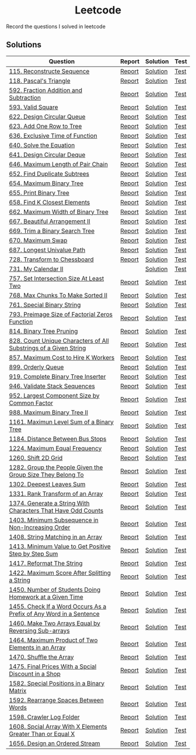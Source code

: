 <h1 align="center">
    Leetcode
</h1>
Record the questions I solved in leetcode

## Solutions

Question | Report | Solution | Test
---|---|---|---
[115. Reconstructe Sequence](https://github.com/summer666max/Leetcode/blob/main/information/115.md) | [Report](https://github.com/summer666max/Leetcode/blob/main/report/115.md) | [Solution](https://github.com/summer666max/Leetcode/blob/main/code/includes/115.hpp) | [Test](https://github.com/summer666max/Leetcode/blob/main/code/115-test.cpp)
[118. Pascal's Triangle](https://github.com/summer666max/Leetcode/blob/main/information/118.md) | [Report](https://github.com/summer666max/Leetcode/blob/main/report/118.md) | [Solution](https://github.com/summer666max/Leetcode/blob/main/code/includes/118.hpp) | [Test](https://github.com/summer666max/Leetcode/blob/main/code/118-test.cpp)
[592. Fraction Addition and Subtraction](https://github.com/summer666max/Leetcode/blob/main/information/592.md) | [Report](https://github.com/summer666max/Leetcode/blob/main/report/592.md) | [Solution](https://github.com/summer666max/Leetcode/blob/main/code/includes/592.hpp) | [Test](https://github.com/summer666max/Leetcode/blob/main/code/592-test.cpp)
[593. Valid Square](https://github.com/summer666max/Leetcode/blob/main/information/593.md) | [Report](https://github.com/summer666max/Leetcode/blob/main/report/593.md) | [Solution](https://github.com/summer666max/Leetcode/blob/main/code/includes/593.hpp) | [Test](https://github.com/summer666max/Leetcode/blob/main/code/593-test.cpp)
[622. Design Circular Queue](https://github.com/summer666max/Leetcode/blob/main/information/622.md) | [Report](https://github.com/summer666max/Leetcode/blob/main/report/622.md) | [Solution](https://github.com/summer666max/Leetcode/blob/main/code/includes/622.hpp) | [Test](https://github.com/summer666max/Leetcode/blob/main/code/622-test.cpp)
[623. Add One Row to Tree](https://github.com/summer666max/Leetcode/blob/main/information/623.md) | [Report](https://github.com/summer666max/Leetcode/blob/main/report/623.md) | [Solution](https://github.com/summer666max/Leetcode/blob/main/code/includes/623.hpp) | [Test](https://github.com/summer666max/Leetcode/blob/main/code/623-test.cpp)
[636. Exclusive Time of Function](https://github.com/summer666max/Leetcode/blob/main/information/636.md) | [Report](https://github.com/summer666max/Leetcode/blob/main/report/636.md) | [Solution](https://github.com/summer666max/Leetcode/blob/main/code/includes/636.hpp) | [Test](https://github.com/summer666max/Leetcode/blob/main/code/636-test.cpp)
[640. Solve the Equation](https://github.com/summer666max/Leetcode/blob/main/information/640.md) | [Report](https://github.com/summer666max/Leetcode/blob/main/report/640.md) | [Solution](https://github.com/summer666max/Leetcode/blob/main/code/includes/640.hpp) | [Test](https://github.com/summer666max/Leetcode/blob/main/code/640-test.cpp)
[641. Design Circular Deque](https://github.com/summer666max/Leetcode/blob/main/information/641.md) | [Report](https://github.com/summer666max/Leetcode/blob/main/report/641.md) | [Solution](https://github.com/summer666max/Leetcode/blob/main/code/includes/641.hpp) | [Test](https://github.com/summer666max/Leetcode/blob/main/code/641-test.cpp)
[646. Maximum Length of Pair Chain](https://github.com/summer666max/Leetcode/blob/main/information/646.md) | [Report](https://github.com/summer666max/Leetcode/blob/main/report/646.md) | [Solution](https://github.com/summer666max/Leetcode/blob/main/code/includes/646.hpp) | [Test](https://github.com/summer666max/Leetcode/blob/main/code/646-test.cpp)
[652. Find Duplicate Subtrees](https://github.com/summer666max/Leetcode/blob/main/information/652.md) | [Report](https://github.com/summer666max/Leetcode/blob/main/report/652.md) | [Solution](https://github.com/summer666max/Leetcode/blob/main/code/includes/652.hpp) | [Test](https://github.com/summer666max/Leetcode/blob/main/code/652-test.cpp)
[654. Maximum Binary Tree](https://github.com/summer666max/Leetcode/blob/main/information/654.md) | [Report](https://github.com/summer666max/Leetcode/blob/main/report/654.md) | [Solution](https://github.com/summer666max/Leetcode/blob/main/code/includes/654.hpp) | [Test](https://github.com/summer666max/Leetcode/blob/main/code/654-test.cpp)
[655. Print Binary Tree](https://github.com/summer666max/Leetcode/blob/main/information/655.md) | [Report](https://github.com/summer666max/Leetcode/blob/main/report/655.md) | [Solution](https://github.com/summer666max/Leetcode/blob/main/code/includes/655.hpp) | [Test](https://github.com/summer666max/Leetcode/blob/main/code/655-test.cpp)
[658. Find K Closest Elements](https://github.com/summer666max/Leetcode/blob/main/information/658.md) | [Report](https://github.com/summer666max/Leetcode/blob/main/report/658.md) | [Solution](https://github.com/summer666max/Leetcode/blob/main/code/includes/658.hpp) | [Test](https://github.com/summer666max/Leetcode/blob/main/code/658-test.cpp)
[662. Maximum Width of Binary Tree](https://github.com/summer666max/Leetcode/blob/main/information/662.md) | [Report](https://github.com/summer666max/Leetcode/blob/main/report/662.md) | [Solution](https://github.com/summer666max/Leetcode/blob/main/code/includes/662.hpp) | [Test](https://github.com/summer666max/Leetcode/blob/main/code/662-test.cpp)
[667. Beautiful Arrangement II](https://github.com/summer666max/Leetcode/blob/main/information/667.md) | [Report](https://github.com/summer666max/Leetcode/blob/main/report/667.md) | [Solution](https://github.com/summer666max/Leetcode/blob/main/code/includes/667.hpp) | [Test](https://github.com/summer666max/Leetcode/blob/main/code/667-test.cpp)
[669. Trim a Binary Search Tree](https://github.com/summer666max/Leetcode/blob/main/information/669.md) | [Report](https://github.com/summer666max/Leetcode/blob/main/report/669.md) | [Solution](https://github.com/summer666max/Leetcode/blob/main/code/includes/669.hpp) | [Test](https://github.com/summer666max/Leetcode/blob/main/code/669-test.cpp)
[670. Maximum Swap](https://github.com/summer666max/Leetcode/blob/main/information/670.md) | [Report](https://github.com/summer666max/Leetcode/blob/main/report/670.md) | [Solution](https://github.com/summer666max/Leetcode/blob/main/code/includes/670.hpp) | [Test](https://github.com/summer666max/Leetcode/blob/main/code/670-test.cpp)
[687. Longest Univalue Path](https://github.com/summer666max/Leetcode/blob/main/information/687.md) | [Report](https://github.com/summer666max/Leetcode/blob/main/report/687.md) | [Solution](https://github.com/summer666max/Leetcode/blob/main/code/includes/687.hpp) | [Test](https://github.com/summer666max/Leetcode/blob/main/code/687-test.cpp)
[728. Transform to Chessboard](https://github.com/summer666max/Leetcode/blob/main/information/728.md) | [Report](https://github.com/summer666max/Leetcode/blob/main/report/728.md) | [Solution](https://github.com/summer666max/Leetcode/blob/main/code/includes/728.hpp) | [Test](https://github.com/summer666max/Leetcode/blob/main/code/728-test.cpp)
[731. My Calendar II](https://github.com/summer666max/Leetcode/blob/main/information/731.md) |  | [Solution](https://github.com/summer666max/Leetcode/blob/main/code/includes/731.hpp) | [Test](https://github.com/summer666max/Leetcode/blob/main/code/731-test.cpp)
[757. Set Intersection Size At Least Two](https://github.com/summer666max/Leetcode/blob/main/information/757.md) | [Report](https://github.com/summer666max/Leetcode/blob/main/report/757.md) | [Solution](https://github.com/summer666max/Leetcode/blob/main/code/includes/757.hpp) | [Test](https://github.com/summer666max/Leetcode/blob/main/code/757-test.cpp)
[768. Max Chunks To Make Sorted II](https://github.com/summer666max/Leetcode/blob/main/information/768.md) | [Report](https://github.com/summer666max/Leetcode/blob/main/report/768.md) | [Solution](https://github.com/summer666max/Leetcode/blob/main/code/includes/768.hpp) | [Test](https://github.com/summer666max/Leetcode/blob/main/code/768-test.cpp)
[761. Special Binary String](https://github.com/summer666max/Leetcode/blob/main/information/761.md) | [Report](https://github.com/summer666max/Leetcode/blob/main/report/761.md) | [Solution](https://github.com/summer666max/Leetcode/blob/main/code/includes/761.hpp) | [Test](https://github.com/summer666max/Leetcode/blob/main/code/761-test.cpp)
[793. Preimage Size of Factorial Zeros Function](https://github.com/summer666max/Leetcode/blob/main/information/793.md) | [Report](https://github.com/summer666max/Leetcode/blob/main/report/793.md) | [Solution](https://github.com/summer666max/Leetcode/blob/main/code/includes/793.hpp) | [Test](https://github.com/summer666max/Leetcode/blob/main/code/793-test.cpp)
[814. Binary Tree Pruning](https://github.com/summer666max/Leetcode/blob/main/information/814.md) | [Report](https://github.com/summer666max/Leetcode/blob/main/report/814.md) | [Solution](https://github.com/summer666max/Leetcode/blob/main/code/includes/814.hpp) | [Test](https://github.com/summer666max/Leetcode/blob/main/code/814-test.cpp)
[828. Count Unique Characters of All Substrings of a Given String](https://github.com/summer666max/Leetcode/blob/main/information/828.md) | [Report](https://github.com/summer666max/Leetcode/blob/main/report/828.md) | [Solution](https://github.com/summer666max/Leetcode/blob/main/code/includes/828.hpp) | [Test](https://github.com/summer666max/Leetcode/blob/main/code/828-test.cpp)
[857. Maximum Cost to Hire K Workers](https://github.com/summer666max/Leetcode/blob/main/information/857.md) | [Report](https://github.com/summer666max/Leetcode/blob/main/report/857.md) | [Solution](https://github.com/summer666max/Leetcode/blob/main/code/includes/857.hpp) | [Test](https://github.com/summer666max/Leetcode/blob/main/code/857-test.cpp)
[899. Orderly Queue](https://github.com/summer666max/Leetcode/blob/main/information/899.md) | [Report](https://github.com/summer666max/Leetcode/blob/main/report/899.md) | [Solution](https://github.com/summer666max/Leetcode/blob/main/code/includes/899.hpp) | [Test](https://github.com/summer666max/Leetcode/blob/main/code/899-test.cpp)
[919. Complete Binary Tree Inserter](https://github.com/summer666max/Leetcode/blob/main/information/919.md) | [Report](https://github.com/summer666max/Leetcode/blob/main/report/919.md) | [Solution](https://github.com/summer666max/Leetcode/blob/main/code/includes/919.hpp) | [Test](https://github.com/summer666max/Leetcode/blob/main/code/919-test.cpp)
[946. Validate Stack Sequences](https://github.com/summer666max/Leetcode/blob/main/information/946.md) | [Report](https://github.com/summer666max/Leetcode/blob/main/report/946.md) | [Solution](https://github.com/summer666max/Leetcode/blob/main/code/includes/946.hpp) | [Test](https://github.com/summer666max/Leetcode/blob/main/code/946-test.cpp)
[952. Largest Component Size by Common Factor](https://github.com/summer666max/Leetcode/blob/main/information/952.md) | [Report](https://github.com/summer666max/Leetcode/blob/main/report/952.md) | [Solution](https://github.com/summer666max/Leetcode/blob/main/code/includes/952.hpp) | [Test](https://github.com/summer666max/Leetcode/blob/main/code/952-test.cpp)
[988. Maximum Binary Tree II](https://github.com/summer666max/Leetcode/blob/main/information/988.md) | [Report](https://github.com/summer666max/Leetcode/blob/main/report/988.md) | [Solution](https://github.com/summer666max/Leetcode/blob/main/code/includes/988.hpp) | [Test](https://github.com/summer666max/Leetcode/blob/main/code/988-test.cpp)
[1161. Maximun Level Sum of a Binary Tree](https://github.com/summer666max/Leetcode/blob/main/information/1161.md) | [Report](https://github.com/summer666max/Leetcode/blob/main/report/1161.md) | [Solution](https://github.com/summer666max/Leetcode/blob/main/code/includes/1161.hpp) | [Test](https://github.com/summer666max/Leetcode/blob/main/code/1161-test.cpp)
[1184. Distance Between Bus Stops](https://github.com/summer666max/Leetcode/blob/main/information/1184.md) | [Report](https://github.com/summer666max/Leetcode/blob/main/report/1184.md) | [Solution](https://github.com/summer666max/Leetcode/blob/main/code/includes/1184.hpp) | [Test](https://github.com/summer666max/Leetcode/blob/main/code/1184-test.cpp)
[1224. Maximum Equal Frequency](https://github.com/summer666max/Leetcode/blob/main/information/1224.md) | [Report](https://github.com/summer666max/Leetcode/blob/main/report/1224.md) | [Solution](https://github.com/summer666max/Leetcode/blob/main/code/includes/1224.hpp) | [Test](https://github.com/summer666max/Leetcode/blob/main/code/1224-test.cpp)
[1260. Shift 2D Grid](https://github.com/summer666max/Leetcode/blob/main/information/1260.md) | [Report](https://github.com/summer666max/Leetcode/blob/main/report/1260.md) | [Solution](https://github.com/summer666max/Leetcode/blob/main/code/includes/1260.hpp) | [Test](https://github.com/summer666max/Leetcode/blob/main/code/1260-test.cpp)
[1282. Group the People Given the Group Size They Belong To](https://github.com/summer666max/Leetcode/blob/main/information/1282.md) | [Report](https://github.com/summer666max/Leetcode/blob/main/report/1282.md) | [Solution](https://github.com/summer666max/Leetcode/blob/main/code/includes/1282.hpp) | [Test](https://github.com/summer666max/Leetcode/blob/main/code/1282-test.cpp)
[1302. Deepest Leaves Sum](https://github.com/summer666max/Leetcode/blob/main/information/1302.md) | [Report](https://github.com/summer666max/Leetcode/blob/main/report/1302.md) | [Solution](https://github.com/summer666max/Leetcode/blob/main/code/includes/1302.hpp) | [Test](https://github.com/summer666max/Leetcode/blob/main/code/1302-test.cpp)
[1331. Rank Transform of an Array](https://github.com/summer666max/Leetcode/blob/main/information/1331.md) | [Report](https://github.com/summer666max/Leetcode/blob/main/report/1331.md) | [Solution](https://github.com/summer666max/Leetcode/blob/main/code/includes/1331.hpp) | [Test](https://github.com/summer666max/Leetcode/blob/main/code/1331-test.cpp)
[1374. Generate a String With Characters That Have Odd Counts](https://github.com/summer666max/Leetcode/blob/main/information/1374.md) | [Report](https://github.com/summer666max/Leetcode/blob/main/report/1374.md) | [Solution](https://github.com/summer666max/Leetcode/blob/main/code/includes/1374.hpp) | [Test](https://github.com/summer666max/Leetcode/blob/main/code/1374-test.cpp)
[1403. Minimum Subsequence in Non-Increasing Order](https://github.com/summer666max/Leetcode/blob/main/information/1403.md) | [Report](https://github.com/summer666max/Leetcode/blob/main/report/1403.md) | [Solution](https://github.com/summer666max/Leetcode/blob/main/code/includes/1403.hpp) | [Test](https://github.com/summer666max/Leetcode/blob/main/code/1403-test.cpp)
[1408. String Matching in an Array](https://github.com/summer666max/Leetcode/blob/main/information/1408.md) | [Report](https://github.com/summer666max/Leetcode/blob/main/report/1408.md) | [Solution](https://github.com/summer666max/Leetcode/blob/main/code/includes/1408.hpp) | [Test](https://github.com/summer666max/Leetcode/blob/main/code/1408-test.cpp)
[1413. Minimum Value to Get Positive Step by Step Sum](https://github.com/summer666max/Leetcode/blob/main/information/1413.md) | [Report](https://github.com/summer666max/Leetcode/blob/main/report/1413.md) | [Solution](https://github.com/summer666max/Leetcode/blob/main/code/includes/1413.hpp) | [Test](https://github.com/summer666max/Leetcode/blob/main/code/1413-test.cpp)
[1417. Reformat The String](https://github.com/summer666max/Leetcode/blob/main/information/1417.md) | [Report](https://github.com/summer666max/Leetcode/blob/main/report/1417.md) | [Solution](https://github.com/summer666max/Leetcode/blob/main/code/includes/1417.hpp) | [Test](https://github.com/summer666max/Leetcode/blob/main/code/1417-test.cpp)
[1422. Maximum Score After Splitting a String](https://github.com/summer666max/Leetcode/blob/main/information/1422.md) | [Report](https://github.com/summer666max/Leetcode/blob/main/report/1422.md) | [Solution](https://github.com/summer666max/Leetcode/blob/main/code/includes/1422.hpp) | [Test](https://github.com/summer666max/Leetcode/blob/main/code/1422-test.cpp)
[1450. Number of Students Doing Homework at a Given Time](https://github.com/summer666max/Leetcode/blob/main/information/1450.md) | [Report](https://github.com/summer666max/Leetcode/blob/main/report/1450.md) | [Solution](https://github.com/summer666max/Leetcode/blob/main/code/includes/1450.hpp) | [Test](https://github.com/summer666max/Leetcode/blob/main/code/1450-test.cpp)
[1455. Check If a Word Occurs As a Prefix of Any Word in a Sentence](https://github.com/summer666max/Leetcode/blob/main/information/1455.md) | [Report](https://github.com/summer666max/Leetcode/blob/main/report/1455.md) | [Solution](https://github.com/summer666max/Leetcode/blob/main/code/includes/1455.hpp) | [Test](https://github.com/summer666max/Leetcode/blob/main/code/1455-test.cpp)
[1460. Make Two Arrays Equal by Reversing Sub-arrays](https://github.com/summer666max/Leetcode/blob/main/information/1460.md) | [Report](https://github.com/summer666max/Leetcode/blob/main/report/1460.md) | [Solution](https://github.com/summer666max/Leetcode/blob/main/code/includes/1460.hpp) | [Test](https://github.com/summer666max/Leetcode/blob/main/code/1460-test.cpp)
[1464. Maximum Product of Two Elements in an Array](https://github.com/summer666max/Leetcode/blob/main/information/1464.md) | [Report](https://github.com/summer666max/Leetcode/blob/main/report/1464.md) | [Solution](https://github.com/summer666max/Leetcode/blob/main/code/includes/1464.hpp) | [Test](https://github.com/summer666max/Leetcode/blob/main/code/1464-test.cpp)
[1470. Shuffle the Array](https://github.com/summer666max/Leetcode/blob/main/information/1470.md) | [Report](https://github.com/summer666max/Leetcode/blob/main/report/1470.md) | [Solution](https://github.com/summer666max/Leetcode/blob/main/code/includes/1470.hpp) | [Test](https://github.com/summer666max/Leetcode/blob/main/code/1470-test.cpp)
[1475. Final Prices With a Spcial Discount in a Shop](https://github.com/summer666max/Leetcode/blob/main/information/1475.md) | [Report](https://github.com/summer666max/Leetcode/blob/main/report/1475.md) | [Solution](https://github.com/summer666max/Leetcode/blob/main/code/includes/1475.hpp) | [Test](https://github.com/summer666max/Leetcode/blob/main/code/1475-test.cpp)
[1582. Special Positions in a Binary Matrix](https://github.com/summer666max/Leetcode/blob/main/information/1582.md) | [Report](https://github.com/summer666max/Leetcode/blob/main/report/1582.md) | [Solution](https://github.com/summer666max/Leetcode/blob/main/code/includes/1582.hpp) | [Test](https://github.com/summer666max/Leetcode/blob/main/code/1582-test.cpp)
[1592. Rearrange Spaces Between Words](https://github.com/summer666max/Leetcode/blob/main/information/1592.md) | [Report](https://github.com/summer666max/Leetcode/blob/main/report/1592.md) | [Solution](https://github.com/summer666max/Leetcode/blob/main/code/includes/1592.hpp) | [Test](https://github.com/summer666max/Leetcode/blob/main/code/1592-test.cpp)
[1598. Crawler Log Folder](https://github.com/summer666max/Leetcode/blob/main/information/1598.md) | [Report](https://github.com/summer666max/Leetcode/blob/main/report/1598.md) | [Solution](https://github.com/summer666max/Leetcode/blob/main/code/includes/1598.hpp) | [Test](https://github.com/summer666max/Leetcode/blob/main/code/1598-test.cpp)
[1608. Spcial Array With X Elements Greater Than or Equal X](https://github.com/summer666max/Leetcode/blob/main/information/1608.md) | [Report](https://github.com/summer666max/Leetcode/blob/main/report/1608.md) | [Solution](https://github.com/summer666max/Leetcode/blob/main/code/includes/1608.hpp) | [Test](https://github.com/summer666max/Leetcode/blob/main/code/1608-test.cpp)
[1656. Design an Ordered Stream](https://github.com/summer666max/Leetcode/blob/main/information/1656.md) | [Report](https://github.com/summer666max/Leetcode/blob/main/report/1656.md) | [Solution](https://github.com/summer666max/Leetcode/blob/main/code/includes/1656.hpp) | [Test](https://github.com/summer666max/Leetcode/blob/main/code/1656-test.cpp)
